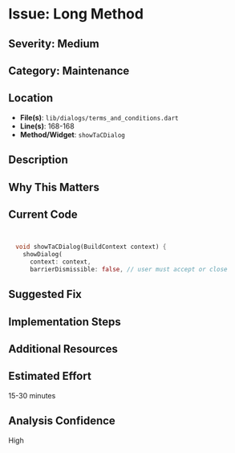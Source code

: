 # Issue: Long Method

## Severity: Medium

## Category: Maintenance

## Location
- **File(s)**: `lib/dialogs/terms_and_conditions.dart`
- **Line(s)**: 168-168
- **Method/Widget**: `showTaCDialog`

## Description


## Why This Matters


## Current Code
```dart


  void showTaCDialog(BuildContext context) {
    showDialog(
      context: context,
      barrierDismissible: false, // user must accept or close
```

## Suggested Fix


## Implementation Steps


## Additional Resources


## Estimated Effort
15-30 minutes

## Analysis Confidence
High
